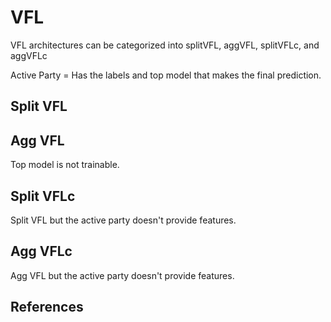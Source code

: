 # VFL
VFL architectures can be categorized into splitVFL, aggVFL, splitVFLc, and 
aggVFLc

Active Party = Has the labels and top model that makes the final prediction.

## Split VFL

## Agg VFL
Top model is not trainable.
## Split VFLc
Split VFL but the active party doesn't provide features.

## Agg VFLc
Agg VFL but the active party doesn't provide features.

## References